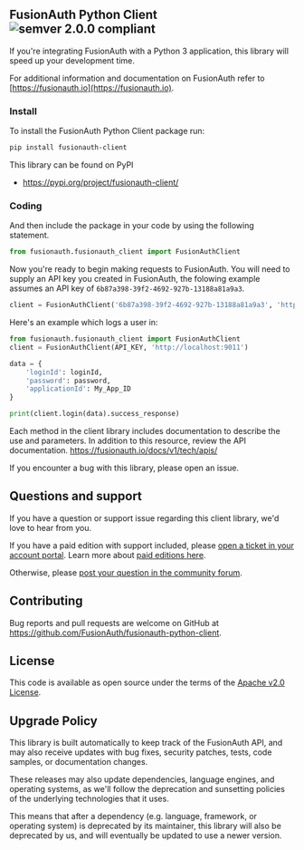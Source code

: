 ## FusionAuth Python Client ![semver 2.0.0 compliant](http://img.shields.io/badge/semver-2.0.0-brightgreen.svg?style=flat-square)
If you're integrating FusionAuth with a Python 3 application, this library will speed up your development time.

For additional information and documentation on FusionAuth refer to [https://fusionauth.io](https://fusionauth.io).

### Install
To install the FusionAuth Python Client package run:

```bash
pip install fusionauth-client
```

This library can be found on PyPI
* https://pypi.org/project/fusionauth-client/

### Coding
And then include the package in your code by using the following statement.

```python
from fusionauth.fusionauth_client import FusionAuthClient
```

Now you're ready to begin making requests to FusionAuth. You will need to supply an API key you created in FusionAuth, the folowing example assumes an API key of `6b87a398-39f2-4692-927b-13188a81a9a3`.

```python
client = FusionAuthClient('6b87a398-39f2-4692-927b-13188a81a9a3', 'http://localhost:9011')
```

Here's an example which logs a user in:

```python
from fusionauth.fusionauth_client import FusionAuthClient
client = FusionAuthClient(API_KEY, 'http://localhost:9011')

data = {
    'loginId': loginId,
    'password': password,
    'applicationId': My_App_ID
}

print(client.login(data).success_response)
```

Each method in the client library includes documentation to describe the use and parameters. In addition to this resource, review the API documentation. https://fusionauth.io/docs/v1/tech/apis/

If you encounter a bug with this library, please open an issue.

## Questions and support

If you have a question or support issue regarding this client library, we'd love to hear from you.

If you have a paid edition with support included, please [open a ticket in your account portal](https://account.fusionauth.io/account/support/). Learn more about [paid editions here](https://fusionauth.io/pricing).

Otherwise, please [post your question in the community forum](https://fusionauth.io/community/forum/).

## Contributing

Bug reports and pull requests are welcome on GitHub at https://github.com/FusionAuth/fusionauth-python-client.

## License

This code is available as open source under the terms of the [Apache v2.0 License](https://opensource.org/licenses/Apache-2.0).

## Upgrade Policy

This library is built automatically to keep track of the FusionAuth API, and may also receive updates with bug fixes, security patches, tests, code samples, or documentation changes.

These releases may also update dependencies, language engines, and operating systems, as we\'ll follow the deprecation and sunsetting policies of the underlying technologies that it uses.

This means that after a dependency (e.g. language, framework, or operating system) is deprecated by its maintainer, this library will also be deprecated by us, and will eventually be updated to use a newer version.

